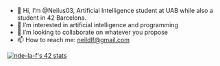 - 👋 Hi, I’m @Neilus03, Artificial Intelligence student at UAB while also a student in 42 Barcelona.
- 👀 I’m interested in artificial intelligence and programming
- 💞️ I’m looking to collaborate on whatever you propose
- 📫 How to reach me: neildlf@gmail.com


[![nde-la-f's 42 stats](https://badge42.vercel.app/api/v2/cliixht54000608jyztf6cj4u/stats?cursusId=21&coalitionId=206)](https://github.com/JaeSeoKim/badge42)


